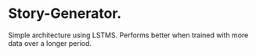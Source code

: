 # Story-Generator.
Simple architecture using LSTMS. Performs better when trained with more data over a longer period.

